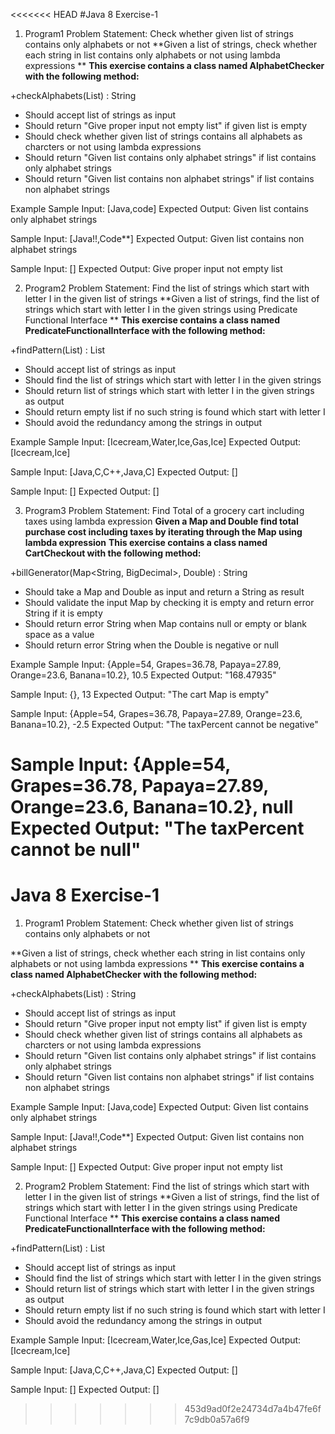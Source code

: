 <<<<<<< HEAD
#Java 8 Exercise-1

1. Program1
Problem Statement: Check whether given list of strings contains only alphabets or not
**Given a list of strings, check whether each string in list contains only alphabets or not
using lambda expressions **
**This exercise contains a class named AlphabetChecker with the following method:**

+checkAlphabets(List<String>) : String
- Should accept list of strings as input
- Should return "Give proper input not empty list" if given list is empty
- Should check whether given list of strings contains all alphabets as charcters or
not using lambda expressions
- Should return "Given list contains only alphabet strings" if list contains only
alphabet strings
- Should return "Given list contains non alphabet strings" if list contains non
alphabet strings

Example
Sample Input:
[Java,code]
Expected Output:
Given list contains only alphabet strings

Sample Input:
[Java!!,Code**]
Expected Output:
Given list contains non alphabet strings

Sample Input:
[]
Expected Output:
Give proper input not empty list

2. Program2
Problem Statement: Find the list of strings which start with letter I in the given list of
strings
**Given a list of strings, find the list of strings which start with letter I in the given strings
using Predicate Functional Interface **
**This exercise contains a class named PredicateFunctionalInterface with the following
method:**

+findPattern(List<String>) : List<String>
- Should accept list of strings as input
- Should find the list of strings which start with letter I in the given strings
- Should return list of strings which start with letter I in the given strings as output
- Should return empty list if no such string is found which start with letter I
- Should avoid the redundancy among the strings in output

Example
Sample Input:
[Icecream,Water,Ice,Gas,Ice]
Expected Output:
[Icecream,Ice]

Sample Input:
[Java,C,C++,Java,C]
Expected Output:
[]

Sample Input:
[]
Expected Output:
[]

3. Program3
Problem Statement: Find Total of a grocery cart including taxes using lambda
expression
**Given a Map and Double find total purchase cost including taxes by iterating through
the Map using lambda expression**
**This exercise contains a class named CartCheckout with the following method:**

+billGenerator(Map<String, BigDecimal>, Double) : String
- Should take a Map and Double as input and return a String as result
- Should validate the input Map by checking it is empty and return error String if it
is empty
- Should return error String when Map contains null or empty or blank space as a
value
- Should return error String when the Double is negative or null

Example
Sample Input:
{Apple=54, Grapes=36.78, Papaya=27.89, Orange=23.6, Banana=10.2}, 10.5
Expected Output:
"168.47935"

Sample Input:
{}, 13
Expected Output:
"The cart Map is empty"

Sample Input:
{Apple=54, Grapes=36.78, Papaya=27.89, Orange=23.6, Banana=10.2}, -2.5
Expected Output:
"The taxPercent cannot be negative"

Sample Input:
{Apple=54, Grapes=36.78, Papaya=27.89, Orange=23.6, Banana=10.2}, null
Expected Output:
"The taxPercent cannot be null"
=======
# Java 8 Exercise-1

1. Program1
Problem Statement: Check whether given list of strings contains only alphabets or not

**Given a list of strings, check whether each string in list contains only alphabets or not
using lambda expressions **
**This exercise contains a class named AlphabetChecker with the following method:**

+checkAlphabets(List<String>) : String
- Should accept list of strings as input
- Should return "Give proper input not empty list" if given list is empty
- Should check whether given list of strings contains all alphabets as charcters or not using lambda expressions
- Should return "Given list contains only alphabet strings" if list contains only alphabet strings
- Should return "Given list contains non alphabet strings" if list contains non alphabet strings

Example
Sample Input:
[Java,code]
Expected Output:
Given list contains only alphabet strings

Sample Input:
[Java!!,Code**]
Expected Output:
Given list contains non alphabet strings

Sample Input:
[]
Expected Output:
Give proper input not empty list

2. Program2
Problem Statement: Find the list of strings which start with letter I in the given list of
strings
**Given a list of strings, find the list of strings which start with letter I in the given strings
using Predicate Functional Interface **
**This exercise contains a class named PredicateFunctionalInterface with the following
method:**

+findPattern(List<String>) : List<String>
- Should accept list of strings as input
- Should find the list of strings which start with letter I in the given strings
- Should return list of strings which start with letter I in the given strings as output
- Should return empty list if no such string is found which start with letter I
- Should avoid the redundancy among the strings in output

Example
Sample Input:
[Icecream,Water,Ice,Gas,Ice]
Expected Output:
[Icecream,Ice]

Sample Input:
[Java,C,C++,Java,C]
Expected Output:
[]

Sample Input:
[]
Expected Output:
[]
>>>>>>> 453d9ad0f2e24734d7a4b47fe6f7c9db0a57a6f9
